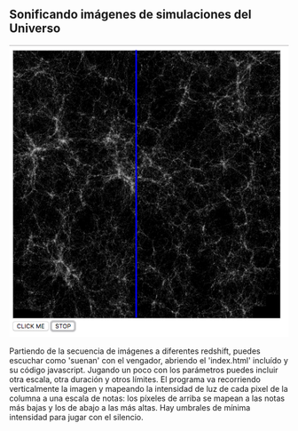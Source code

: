 ## Sonificando imágenes de simulaciones del Universo

<p align="center">
  <img src="sonificacion.png">
</p>

Partiendo de la secuencia de imágenes a diferentes redshift, puedes escuchar como 'suenan' con el vengador, abriendo el 'index.html' incluído y su código javascript. Jugando un poco con los parámetros puedes incluir otra escala, otra duración y otros límites.
El programa va recorriendo verticalmente la imagen y mapeando la intensidad de luz de cada pixel de la columna a una escala de notas: los píxeles de arriba se mapean a las notas más bajas y los de abajo a las más altas. Hay umbrales de mínima intensidad para jugar con el silencio.

